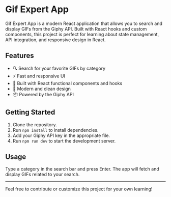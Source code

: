 # Gif Expert App

Gif Expert App is a modern React application that allows you to search and display GIFs from the Giphy API. Built with React hooks and custom components, this project is perfect for learning about state management, API integration, and responsive design in React.

## Features

- 🔍 Search for your favorite GIFs by category
- ⚡ Fast and responsive UI
- 🧩 Built with React functional components and hooks
- 🎨 Modern and clean design
- 📦 Powered by the Giphy API

## Getting Started

1. Clone the repository.
2. Run `npm install` to install dependencies.
3. Add your Giphy API key in the appropriate file.
4. Run `npm run dev` to start the development server.

## Usage

Type a category in the search bar and press Enter. The app will fetch and display GIFs related to your search.

---

Feel free to contribute or customize this project for your own learning!
